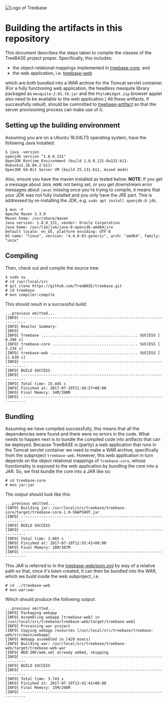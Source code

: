 ![Logo of Treebase](https://treebase.org/treebase-web/images/TreeBASE.png)

Building the artifacts in this repository
=========================================

This document describes the steps taken to compile the classes of the TreeBASE project proper.
Specifically, this includes:

- the object-relational mappings implemented in [treebase-core](treebase-core), and 
- the web application, i.e. [treebase-web](treebase-web)

which are both bundled into a WAR archive for the Tomcat servlet container. (For a fully 
functioning web application, the headless mesquite library packaged as `mesquite-2.01.tb.jar` 
and the `PhyloWidget.zip` browser applet also need to be available to the web application.)
All these artifacts, if successfully rebuilt, should be committed to 
[treebase-artifact](https://github.com/naturalis/treebase-artifact) so that the server provisioning
process can make use of it.

Setting up the building environment
-----------------------------------

Assuming you are on a Ubuntu 16.04LTS operating system, have the following Java installed:

    $ java -version
    openjdk version "1.8.0_131"
    OpenJDK Runtime Environment (build 1.8.0_131-8u131-b11-0ubuntu1.16.04.2-b11)
    OpenJDK 64-Bit Server VM (build 25.131-b11, mixed mode)

Also, ensure you have the maven installed as tested below. **NOTE**: if you get a message about 
`JAVA_HOME` not being set, or you get downstream error messages about `javac` missing once you're 
trying to compile, it means that your JDK was not fully installed and you only have the JRE part.
This is addressed by re-installing the JDK, e.g. `sudo apt install openjdk-8-jdk`.

    $ mvn -V
    Apache Maven 3.3.9
    Maven home: /usr/share/maven
    Java version: 1.8.0_131, vendor: Oracle Corporation
    Java home: /usr/lib/jvm/java-8-openjdk-amd64/jre
    Default locale: en_US, platform encoding: UTF-8
    OS name: "linux", version: "4.4.0-83-generic", arch: "amd64", family: "unix"

Compiling
---------

Then, check out and compile the source tree:

    $ sudo su
    # cd /usr/local/src
    # git clone https://github.com/TreeBASE/treebase.git
    # cd treebase
    # mvn compiler:compile

This should result in a successful build:

    ...previous omitted...
    [INFO] ------------------------------------------------------------------------
    [INFO] Reactor Summary:
    [INFO] 
    [INFO] Treebase ........................................... SUCCESS [  0.396 s]
    [INFO] treebase-core ...................................... SUCCESS [  3.234 s]
    [INFO] treebase-web ....................................... SUCCESS [ 11.620 s]
    [INFO] ------------------------------------------------------------------------
    [INFO] BUILD SUCCESS
    [INFO] ------------------------------------------------------------------------
    [INFO] Total time: 15.445 s
    [INFO] Finished at: 2017-07-19T11:58:57+00:00
    [INFO] Final Memory: 34M/390M
    [INFO] ------------------------------------------------------------------------

Bundling
--------

Assuming we have compiled successfully, this means that all the dependencies were found
and there were no errors in the code. What needs to happen next is to bundle the compiled
code into artifacts that can be deployed. Because TreeBASE is (partly) a web application that 
runs in the Tomcat servlet container we need to make a WAR archive, specifically from the
subproject `treebase-web`. However, this web application in turn depends on the object 
relational mappings of `treebase-core`, whose functionality is exposed to the web application
by bundling the core into a JAR. So, we first bundle the core into a JAR like so:

    # cd treebase-core
    # mvn jar:jar

The output should look like this:

    ...previous omitted...
    [INFO] Building jar: /usr/local/src/treebase/treebase-core/target/treebase-core-1.0-SNAPSHOT.jar
    [INFO] ------------------------------------------------------------------------
    [INFO] BUILD SUCCESS
    [INFO] ------------------------------------------------------------------------
    [INFO] Total time: 3.065 s
    [INFO] Finished at: 2017-07-19T12:55:41+00:00
    [INFO] Final Memory: 16M/307M
    [INFO] ------------------------------------------------------------------------

This JAR is referred to in the [treebase-web/pom.xml](treebase-web/pom.xml) by way of a 
relative path so that, once it's been created, it can then be bundled into the WAR, which
we build inside the web subproject, i.e.

    # cd ../treebase-web
    # mvn war:war

Which should produce the following output:

    ...previous omitted...
    [INFO] Packaging webapp
    [INFO] Assembling webapp [treebase-web] in [/usr/local/src/treebase/treebase-web/target/treebase-web]
    [INFO] Processing war project
    [INFO] Copying webapp resources [/usr/local/src/treebase/treebase-web/src/main/webapp]
    [INFO] Webapp assembled in [420 msecs]
    [INFO] Building war: /usr/local/src/treebase/treebase-web/target/treebase-web.war
    [INFO] WEB-INF/web.xml already added, skipping
    [INFO] ------------------------------------------------------------------------
    [INFO] BUILD SUCCESS
    [INFO] ------------------------------------------------------------------------
    [INFO] Total time: 3.743 s
    [INFO] Finished at: 2017-07-19T13:42:41+00:00
    [INFO] Final Memory: 15M/298M
    [INFO] ------------------------------------------------------------------------
